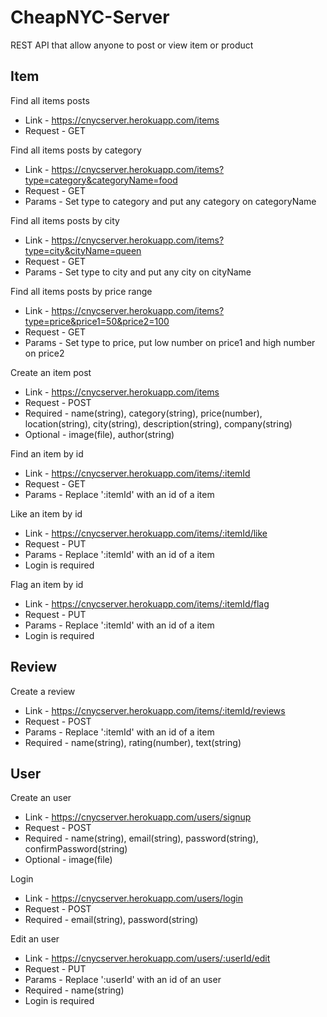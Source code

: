 # CheapNYC-Server

REST API that allow anyone to post or view item or product

## Item
Find all items posts
* Link - https://cnycserver.herokuapp.com/items
* Request - GET

Find all items posts by category
* Link - https://cnycserver.herokuapp.com/items?type=category&categoryName=food
* Request - GET
* Params - Set type to category and put any category on categoryName

Find all items posts by city
* Link - https://cnycserver.herokuapp.com/items?type=city&cityName=queen
* Request - GET
* Params - Set type to city and put any city on cityName

Find all items posts by price range
* Link - https://cnycserver.herokuapp.com/items?type=price&price1=50&price2=100
* Request - GET
* Params - Set type to price, put low number on price1 and high number on price2

Create an item post
* Link - https://cnycserver.herokuapp.com/items
* Request - POST
* Required - name(string), category(string), price(number), location(string), city(string), description(string), company(string)
* Optional - image(file), author(string)

Find an item by id
* Link - https://cnycserver.herokuapp.com/items/:itemId
* Request - GET
* Params - Replace ':itemId' with an id of a item

Like an item by id
* Link - https://cnycserver.herokuapp.com/items/:itemId/like
* Request - PUT
* Params - Replace ':itemId' with an id of a item
* Login is required

Flag an item by id
* Link - https://cnycserver.herokuapp.com/items/:itemId/flag
* Request - PUT
* Params - Replace ':itemId' with an id of a item
* Login is required

## Review
Create a review
* Link - https://cnycserver.herokuapp.com/items/:itemId/reviews
* Request - POST
* Params - Replace ':itemId' with an id of a item
* Required - name(string), rating(number), text(string)

## User
Create an user
* Link - https://cnycserver.herokuapp.com/users/signup
* Request - POST
* Required - name(string), email(string), password(string), confirmPassword(string)
* Optional - image(file)

Login
* Link - https://cnycserver.herokuapp.com/users/login
* Request - POST
* Required - email(string), password(string)

Edit an user
* Link - https://cnycserver.herokuapp.com/users/:userId/edit
* Request - PUT
* Params - Replace ':userId' with an id of an user
* Required - name(string)
* Login is required